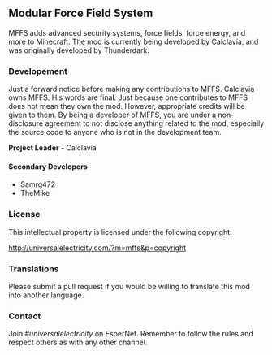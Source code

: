 ## Modular Force Field System
MFFS adds advanced security systems, force fields, force energy, and more to Minecraft. The mod is currently being developed by Calclavia, and was originally developed by Thunderdark.

### Developement

Just a forward notice before making any contributions to MFFS. Calclavia owns MFFS. His words are final. Just because one contributes to MFFS does not mean they own the mod. However, appropriate credits will be given to them.
By being a developer of MFFS, you are under a non-disclosure agreement to not disclose anything related to the mod, especially the source code to anyone who is not in the development team.

**Project Leader** - Calclavia

#### Secondary Developers
* Samrg472
* TheMike

### License
This intellectual property is licensed under the following copyright:

http://universalelectricity.com/?m=mffs&p=copyright

### Translations
Please submit a pull request if you would be willing to translate this mod into another language.

### Contact
Join *#universalelectricity* on EsperNet. Remember to follow the rules and respect others as with any other channel.
